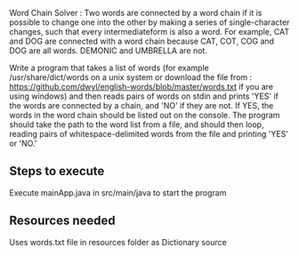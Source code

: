 Word Chain Solver : 
Two words are connected by a word chain if it is possible to change one into the other by making a series of single-character changes, such that every intermediateform is also a word. 
For example, CAT and DOG are connected with a word chain because CAT, COT, COG and DOG are all words. DEMONIC and UMBRELLA are not.

Write a program that takes a list of words (for example /usr/share/dict/words on a unix system or download the file from : https://github.com/dwyl/english-words/blob/master/words.txt if you are using windows) and then reads pairs of words on stdin and prints 'YES' if the words are connected by a chain, and 'NO' if they are not. If YES, the words in the word chain should be listed out on the console. The program should take the path to the word list from a file, and should then loop, reading pairs of whitespace-delimited words from the file and printing 'YES' or 'NO.'


## Steps to execute
Execute mainApp.java in src/main/java to start the program
## Resources needed
Uses words.txt file in resources folder as Dictionary source
